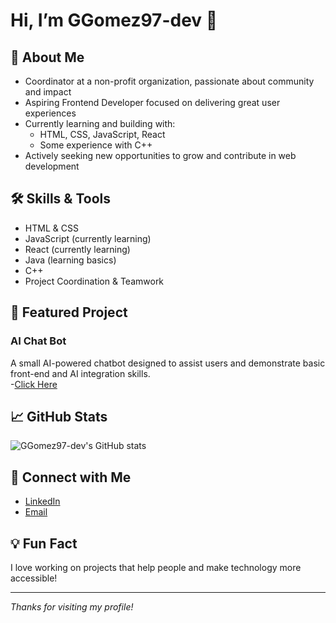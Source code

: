 # Hi, I’m GGomez97-dev 👋

## 🌟 About Me
- Coordinator at a non-profit organization, passionate about community and impact
- Aspiring Frontend Developer focused on delivering great user experiences
- Currently learning and building with:
  - HTML, CSS, JavaScript, React
  - Some experience with C++
- Actively seeking new opportunities to grow and contribute in web development

## 🛠️ Skills & Tools
- HTML & CSS
- JavaScript (currently learning)
- React (currently learning)
- Java (learning basics)
- C++
- Project Coordination & Teamwork

## 🚀 Featured Project
### AI Chat Bot
A small AI-powered chatbot designed to assist users and demonstrate basic front-end and AI integration skills.  
-[Click Here](file:///C:/Users/gabe.gomez/OneDrive%20-%20American%20Cancer%20Society/Desktop/ChatBot%20AI.html) <!-- Replace # with your repo link or update once published -->

## 📈 GitHub Stats
![GGomez97-dev's GitHub stats](https://github-readme-stats.vercel.app/api?username=GGomez97-dev&show_icons=true&theme=radical)

## 🤝 Connect with Me
- [LinkedIn](https://www.linkedin.com/in/gabriel-g-6a853b91) <!-- Update with your actual LinkedIn -->
- [Email](gabrielgo64@gmail.com) <!-- Update with your actual email -->

## 💡 Fun Fact
I love working on projects that help people and make technology more accessible!

---

_Thanks for visiting my profile!_
